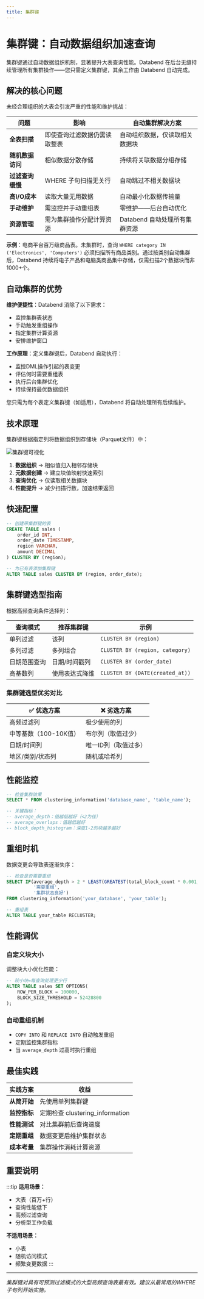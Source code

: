 ```yaml
---
title: 集群键
---
```


# 集群键：自动数据组织加速查询

集群键通过自动数据组织机制，显著提升大表查询性能。Databend 在后台无缝持续管理所有集群操作——您只需定义集群键，其余工作由 Databend 自动完成。

## 解决的核心问题

未经合理组织的大表会引发严重的性能和维护挑战：

| 问题 | 影响 | 自动集群解决方案 |
|---------|--------|------------------------------|
| **全表扫描** | 即使查询过滤数据仍需读取整表 | 自动组织数据，仅读取相关数据块 |
| **随机数据访问** | 相似数据分散存储 | 持续将关联数据分组存储 |
| **过滤查询缓慢** | WHERE 子句扫描无关行 | 自动跳过不相关数据块 |
| **高I/O成本** | 读取大量无用数据 | 自动最小化数据传输量 |
| **手动维护** | 需监控并手动重组表 | 零维护——后台自动优化 |
| **资源管理** | 需为集群操作分配计算资源 | Databend 自动处理所有集群资源 |

**示例**：电商平台百万级商品表。未集群时，查询 `WHERE category IN ('Electronics', 'Computers')` 必须扫描所有商品类别。通过按类别自动集群后，Databend 持续将电子产品和电脑类商品集中存储，仅需扫描2个数据块而非1000+个。

## 自动集群的优势

**维护便捷性**：Databend 消除了以下需求：
- 监控集群表状态
- 手动触发重组操作
- 指定集群计算资源
- 安排维护窗口

**工作原理**：定义集群键后，Databend 自动执行：
- 监控DML操作引起的表变更
- 评估何时需要重组表
- 执行后台集群优化
- 持续保持最优数据组织

您只需为每个表定义集群键（如适用），Databend 将自动处理所有后续维护。

## 技术原理

集群键根据指定列将数据组织到存储块（Parquet文件）中：

![集群键可视化](/img/sql/clustered.png)

1. **数据组织** → 相似值归入相邻存储块
2. **元数据创建** → 建立块值映射快速索引
3. **查询优化** → 仅读取相关数据块
4. **性能提升** → 减少扫描行数，加速结果返回

## 快速配置

```sql
-- 创建带集群键的表
CREATE TABLE sales (
    order_id INT,
    order_date TIMESTAMP,
    region VARCHAR,
    amount DECIMAL
) CLUSTER BY (region);

-- 为已有表添加集群键
ALTER TABLE sales CLUSTER BY (region, order_date);
```

## 集群键选型指南

根据高频查询条件选择列：

| 查询模式 | 推荐集群键 | 示例 |
|---------------|------------------------|---------|
| 单列过滤 | 该列 | `CLUSTER BY (region)` |
| 多列过滤 | 多列组合 | `CLUSTER BY (region, category)` |
| 日期范围查询 | 日期/时间戳列 | `CLUSTER BY (order_date)` |
| 高基数列 | 使用表达式降维 | `CLUSTER BY (DATE(created_at))` |

### 集群键选型优劣对比

| ✅ 优选方案 | ❌ 劣选方案 |
|----------------|----------------|
| 高频过滤列 | 极少使用的列 |
| 中等基数（100-10K值） | 布尔列（取值过少） |
| 日期/时间列 | 唯一ID列（取值过多） |
| 地区/类别/状态列 | 随机或哈希列 |

## 性能监控

```sql
-- 检查集群效果
SELECT * FROM clustering_information('database_name', 'table_name');

-- 关键指标：
-- average_depth：值越低越好（<2为佳）
-- average_overlaps：值越低越好
-- block_depth_histogram：深度1-2的块越多越好
```

## 重组时机

数据变更会导致表逐渐失序：

```sql
-- 检查是否需要重组
SELECT IF(average_depth > 2 * LEAST(GREATEST(total_block_count * 0.001, 1), 16),
          '需要重组',
          '集群状态良好')
FROM clustering_information('your_database', 'your_table');

-- 重组表
ALTER TABLE your_table RECLUSTER;
```

## 性能调优

### 自定义块大小
调整块大小优化性能：

```sql
-- 较小块=每查询处理更少行
ALTER TABLE sales SET OPTIONS(
    ROW_PER_BLOCK = 100000,
    BLOCK_SIZE_THRESHOLD = 52428800
);
```

### 自动重组机制
- `COPY INTO` 和 `REPLACE INTO` 自动触发重组
- 定期监控集群指标
- 当 `average_depth` 过高时执行重组

## 最佳实践

| 实践方案 | 收益 |
|----------|---------|
| **从简开始** | 先使用单列集群键 |
| **监控指标** | 定期检查 clustering_information |
| **性能测试** | 对比集群前后查询速度 |
| **定期重组** | 数据变更后维护集群状态 |
| **成本考量** | 集群操作消耗计算资源 |

## 重要说明

:::tip
**适用场景：**
- 大表（百万+行）
- 查询性能低下
- 高频过滤查询
- 分析型工作负载

**不适用场景：**
- 小表
- 随机访问模式
- 频繁变更数据
:::

---

*集群键对具有可预测过滤模式的大型高频查询表最有效。建议从最常用的WHERE子句列开始实施。*